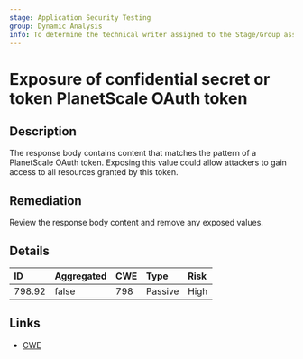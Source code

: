 ```yaml
---
stage: Application Security Testing
group: Dynamic Analysis
info: To determine the technical writer assigned to the Stage/Group associated with this page, see https://handbook.gitlab.com/handbook/product/ux/technical-writing/#assignments
---
```


# Exposure of confidential secret or token PlanetScale OAuth token

## Description

The response body contains content that matches the pattern of a PlanetScale OAuth token.
Exposing this value could allow attackers to gain access to all resources granted by this token.

## Remediation

Review the response body content and remove any exposed values.

## Details

| ID | Aggregated | CWE | Type | Risk |
|:---|:--------|:--------|:--------|:--------|
| 798.92 | false | 798 | Passive | High |

## Links

- [CWE](https://cwe.mitre.org/data/definitions/798.html)
